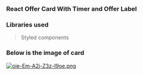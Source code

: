 ### React Offer Card With Timer and Offer Label

### Libraries used

> Styled components


### Below is the image of card

[![oie-Em-A2j-Z3z-I9oe.png](https://i.postimg.cc/52NYKzs9/oie-Em-A2j-Z3z-I9oe.png)](https://postimg.cc/F78H7Ytw)

